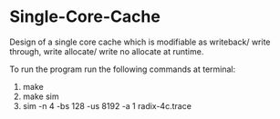 # Single-Core-Cache
Design of a single core cache which is modifiable as writeback/ write through, write allocate/ write no allocate at runtime. 

To run the program run the following commands at terminal:
1. make
2. make sim
3. sim -n 4 -bs 128 -us 8192 -a 1 radix-4c.trace
